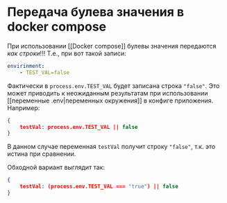 
# Передача булева значения в docker compose

При использовании [[Docker compose]] булевы значения передаются *как строки*!!! Т.е., при вот такой записи:
```yml
envirinment:
	- TEST_VAL=false
```

Фактически в `process.env.TEST_VAL` будет записана строка `"false"`. Это может приводить к неожиданным результатам при использовании [[переменные .env|переменных окружения]] в конфиге приложения. Например:
```json
{
	testVal: process.env.TEST_VAL || false
}
```

В данном случае переменная `testVal` получит строку  `"false"`, т.к. это истина при сравнении.

Обходной вариант выглядит так:
```json
{
	testVal: (process.env.TEST_VAL === "true") || false
}
```
